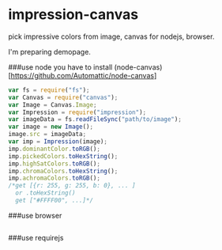 impression-canvas
=========

pick impressive colors from image, canvas for nodejs, browser.

I'm preparing demopage.

###use node
you have to install (node-canvas)[https://github.com/Automattic/node-canvas]
```javascript
var fs = require("fs");
var Canvas = require("canvas");
var Image = Canvas.Image;
var Impression = require("impression");
var imageData = fs.readFileSync("path/to/image");
var image = new Image();
image.src = imageData;
var imp = Impression(image);
imp.dominantColor.toRGB();
imp.pickedColors.toHexString();
imp.highSatColors.toRGB();
imp.chromaColors.toHexString();
imp.achromaColors.toRGB();
/*get [{r: 255, g: 255, b: 0}, ... ]
  or .toHexString() 
  get ["#FFFF00", ...]*/
```

###use browser

```javascript

```
###use requirejs
```javascript

```